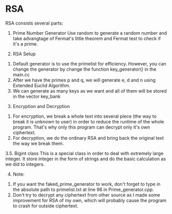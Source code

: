 # RSA

RSA consists several parts:

1. Prime Number Generator
  Use random to generate a random number and take advangtage of Fermat's little theorem and Fermat test to check if it's a prime.

2. RSA Setup
  1) Default generator is to use the primelist for efficiency. However, you can change the generator by change the function key_generator() in the main.cc
  2) After we have the primes p and q, we will generate e, d and n using Extended Euclid Algorithm.
  3) We can generate as many keys as we want and all of them will be stored in the vector key_bank
  
3. Encryption and Decryption
  1) For encryption, we break a whole text into several piece (the way to break it is unknown to user) in order to reduce the runtime of the whole program. That's why only this program can decrypt only it's own ciphertext.
  2) For decryption, we do the ordinary RSA and bring back the original text the way we break them.
  
3.5. Bigint class
  This is a special class in order to deal with extremely large integer. It store integer in the form of strings and do the basic calculation as we did to integers.
  
4. Note:
  1) If you want the faked_prime_generator to work, don't forget to type in the absolute path to primelist.txt at line 96 in Prime_generator.cpp.
  2) Don't try to decrypt any ciphertext from other source as I made some improvement for RSA of my own, which will probably cause the program to crash for outside ciphertext.
